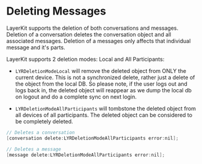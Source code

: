 # Deleting Messages

LayerKit supports the deletion of both conversations and messages. Deletion of a conversation deletes the conversation object and all associated messages. Deletion of a messages only affects that individual message and it's parts.

LayerKit supports 2 deletion modes: Local and All Participants:

* `LYRDeletionModeLocal` will remove the deleted object from ONLY the current device. This is not a synchronized delete, rather just a delete of the object from the local DB. So please note, if the user logs out and logs back in, the deleted object will reappear as we dump the local db on logout and do a complete sync on next login.

* `LYRDeletionModeAllParticipants` will tombstone the deleted object from all devices of all participants. The deleted object can be considered to be completely deleted.

```objectivec
// Deletes a conversation
[conversation delete:LYRDeletionModeAllParticipants error:nil];

// Deletes a message
[message delete:LYRDeletionModeAllParticipants error:nil];
```
